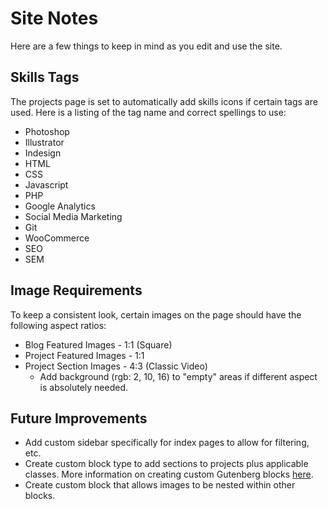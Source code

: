 # Site Notes

Here are a few things to keep in mind as you edit and use the site.

## Skills Tags

The projects page is set to automatically add skills icons if certain tags are used. Here is a listing of the tag name and correct spellings to use:

* Photoshop
* Illustrator
* Indesign
* HTML
* CSS
* Javascript
* PHP
* Google Analytics
* Social Media Marketing
* Git
* WooCommerce
* SEO
* SEM

## Image Requirements

To keep a consistent look, certain images on the page should have the following aspect ratios:

* Blog Featured Images - 1:1 (Square)
* Project Featured Images - 1:1
* Project Section Images - 4:3 (Classic Video)
    * Add background (rgb: 2, 10, 16) to "empty" areas if different aspect is absolutely needed.

## Future Improvements

* Add custom sidebar specifically for index pages to allow for filtering, etc.
* Create custom block type to add sections to projects plus applicable classes. More information on creating custom Gutenberg blocks [here](https://wordpress.org/gutenberg/handbook/blocks/writing-your-first-block-type/).
* Create custom block that allows images to be nested within other blocks.
